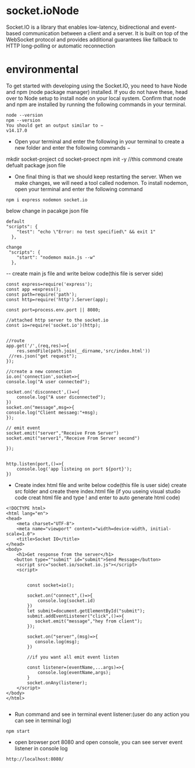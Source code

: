 # socket.ioNode
Socket.IO is a library that enables low-latency, bidirectional and event-based communication between a client and a server. It is built on top of the WebSocket protocol and provides additional guarantees like fallback to HTTP long-polling or automatic reconnection
# environmental
To get started with developing using the Socket.IO, you need to have Node and npm (node package manager) installed. If you do not have these, head over to Node setup to install node on your local system. Confirm that node and npm are installed by running the following commands in your terminal.
```
node --version
npm --version
You should get an output similar to −
v14.17.0

```
 - Open your terminal and enter the following in your terminal to create a new folder and enter the following commands − 

 mkdir socket-project
 cd socket-proect
 npm init -y //this commond create defualt package json file  

- One final thing is that we should keep restarting the server. When we make changes, we will need a tool called nodemon. To install nodemon, open your terminal and enter the following command

```
npm i express nodemon socket.io

```
below change in pacakge json file
```
default
"scripts": {
    "test": "echo \"Error: no test specified\" && exit 1"
  },
 
change
 "scripts": {
    "start": "nodemon main.js --w"
  },

```
-- create main js file and write below code(this file is server side) 

```
const express=require('express');
const app =express();
const path=require('path');
const http=require('http').Server(app);

const port=process.env.port || 8080;

//attached http server to the socket.io
const io=require('socket.io')(http);


//route
app.get('/',(req,res)=>{
    res.sendFile(path.join(__dirname,'src/index.html'))
 //res.json("get request");
});

//create a new connection
io.on('connection',socket=>{
console.log("A user connected");

socket.on('disconnect',()=>{
    console.log("A user diconnected");
})
socket.on("message",msg=>{
console.log("Client messaeg:"+msg);
});

// emit event
socket.emit("server","Receive From Server")
socket.emit("server1","Receive From Server second")

});


http.listen(port,()=>{
    console.log('app listeing on port ${port}');
})

```

- Create index html file and write below code(this file is user side) 
create src folder and create there index.html file
(if you useing visual studio code creat html file and type ! and enter to auto generate html code)

```
<!DOCTYPE html>
<html lang="en">
<head>
    <meta charset="UTF-8">
    <meta name="viewport" content="width=device-width, initial-scale=1.0">
    <title>Socket IO</title>
</head>
<body>
    <h1>Get response from the server</h1>
   <button type=""submit" id="submit">Send Message</button>
    <script src="socket.io/socket.io.js"></script>
    <script>

        
        const socket=io();

        socket.on("connect",()=>{
            console.log(socket.id)
        })
        let submit=document.getElementById("submit");
        submit.addEventListener("click",()=>{
           socket.emit("message","hey from client"); 
        });

        socket.on("server",(msg)=>{
           console.log(msg);
        })

        //if you want all emit event listen

        const listener=(eventName,...args)=>{
            console.log(eventName,args);
        }
        socket.onAny(listener);
    </script>
</body>
</html>


```
- Run command and see in terminal event listener:(user do any action you can see in terminal log)
  
```
npm start

```
- open browser port 8080 and open console, you can see server event listener in console log
  
```
http://localhost:8080/
  
```
